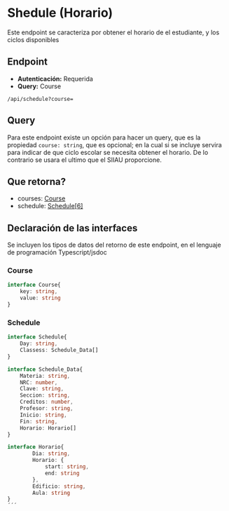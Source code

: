 # Shedule (Horario)
Este endpoint se caracteriza por obtener el horario de el estudiante, y los ciclos disponibles

## Endpoint
+ **Autenticación:** Requerida
+ **Query:** Course
``` 
/api/schedule?course=
```

## Query
Para este endpoint existe un opción para hacer un query, que es la propiedad `course: string`, que es opcional; en la cual si se incluye servira para indicar de que ciclo escolar se necesita obtener el horario. De lo contrario se usara el ultimo que el SIIAU proporcione.


## Que retorna?
+  courses: [Course](#course)
+  schedule: [Schedule[6]](#schedule)


## Declaración de las interfaces
Se incluyen los tipos de datos del retorno de este endpoint, en el lenguaje de programación Typescript/jsdoc

### Course
```typescript
interface Course{
    key: string,
    value: string
}
```


### Schedule
```typescript
interface Schedule{
    Day: string,
    Classess: Schedule_Data[]
}

interface Schedule_Data{
    Materia: string,
    NRC: number,
    Clave: string,
    Seccion: string,
    Creditos: number,
    Profesor: string,
    Inicio: string,
    Fin: string,
    Horario: Horario[]
}

interface Horario{
        Dia: string,
        Horario: {
            start: string,
            end: string
        },
        Edificio: string,
        Aula: string
}
´´´